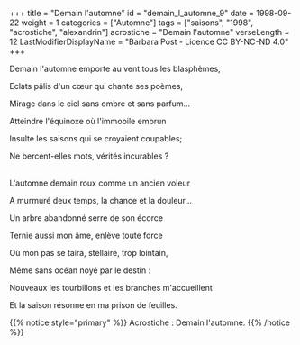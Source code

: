 +++
title = "Demain l'automne"
id = "demain_l_automne_9"
date = 1998-09-22
weight = 1
categories = ["Automne"]
tags = ["saisons", "1998", "acrostiche", "alexandrin"]
acrostiche = "Demain l'automne"
verseLength = 12
LastModifierDisplayName = "Barbara Post - Licence CC BY-NC-ND 4.0"
+++

Demain l'automne emporte au vent tous les blasphèmes,

Eclats pâlis d'un cœur qui chante ses poèmes,

Mirage dans le ciel sans ombre et sans parfum...

Atteindre l'équinoxe où l'immobile embrun

Insulte les saisons qui se croyaient coupables;

Ne bercent-elles mots, vérités incurables ?

 \
L'automne demain roux comme un ancien voleur

A murmuré deux temps, la chance et la douleur...

Un arbre abandonné serre de son écorce

Ternie aussi mon âme, enlève toute force

Où mon pas se taira, stellaire, trop lointain,

Même sans océan noyé par le destin :

Nouveaux les tourbillons et les branches m'accueillent

Et la saison résonne en ma prison de feuilles.

{{% notice style="primary" %}}
Acrostiche : Demain l'automne.
{{% /notice %}}
